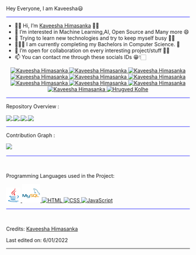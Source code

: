  Hey Everyone, I am Kaveesha😃

<hr style="height:2px;border-width:1;border-radius: 5px;color:gray;background-color:#8080ff">

- 👋🏻 Hi, I’m <a href="https://khimasanka.000webhostapp.com/">Kaveesha Himasanka</a> ✌🏻 <br/>
- 👀 I’m interested in Machine Learning,AI, Open Source and Many more 😄<br/>
- 🌱 Trying to learn new technologies and try to keep myself busy 🤵🏻 <br/>
- 👨🏻‍💻 I am currently completing my Bachelors in Computer Science.  📱</br>
- 💞️ I’m open for collaboration on every interesting project/stuff ✌🏻<br/>
- 📫 You can contact me through these socials IDs 😁👇🏻  <br/>

<!-----Social Accounts------>

<p align="center">
<a href="https://github.com/khimasanka">
<img border="0" alt="Kaveesha Himasanka" src="https://img.icons8.com/external-itim2101-lineal-color-itim2101/40/000000/external-resume-business-recruitment-itim2101-lineal-color-itim2101.png"/>
</a>

<a href="https://www.linkedin.com/in/kaveesha-himasanka-5152971b2">
<img border="0" alt="Kaveesha Himasanka" src="https://img.icons8.com/doodle/40/000000/linkedin--v2.png"/>
</a>

<a href="https://twitter.com/Avvox3">
<img border="0" alt="Kaveesha Himasanka" src="https://img.icons8.com/nolan/40/twitter.png"/>
</a>

<a href="https://www.instagram.com/kaveee2/">
<img border="0" alt="Kaveesha Himasanka" src="https://img.icons8.com/doodle/38/000000/instagram--v1.png"/>
</a>

<a href="https://t.me/Kavva20">
<img border="0" alt="Kaveesha Himasanka" src="https://img.icons8.com/doodle/40/000000/telegram-app.png"/>

<a href="https://www.upwork.com/freelancers/~0174b3140a1167e019">
<img border="0" alt="Kaveesha Himasanka" src="https://img.icons8.com/external-tal-revivo-green-tal-revivo/344/external-upwork-a-global-freelancing-platform-where-professionals-connect-and-collaborate-remotely-logo-green-tal-revivo.png" width="40"/>
</a>

<a href="https://www.fiverr.com/khimasanka456">
<img border="0" alt="Kaveesha Himasanka" src="https://img.icons8.com/ios/344/ffffff/fiverr.png" width="40"/>
</a>

<a href="https://www.freelancer.com/u/khimasanka456">
<img border="0" alt="Kaveesha Himasanka" src="https://cdn.worldvectorlogo.com/logos/freelancer-1.svg" width="40"/>
</a>

<a href="https://stackoverflow.com/users/16481921/avvox">
<img border="0" alt="Kaveesha Himasanka" src="https://cdn.worldvectorlogo.com/logos/stack-overflow.svg" width="30"/>
</a>

<a href="mailto:kaveee143@gmail.com">
<img border="0" alt="Kaveesha Himasanka" src="https://cdn.worldvectorlogo.com/logos/slack-new-logo.svg" width="30"/>
</a>

<a href="mailto:khimasanka456@gmail.com">
<img border="0" alt="Hrugved Kolhe" src="https://img.icons8.com/doodle/38/000000/gmail-new.png"/>
</a>
</p>

<hr style="height:2px;border-width:1;border-radius: 5px;color:#8080ff;background-color:#8080ff">

<!-----Contribution figures------>


<!------------ Streak Display -------------->



<!-------------Projects---------------->
Repository Overview :

<a href="https://github.com/khimasanka/MusicPlayer">
 <img align='center' src="https://github-readme-stats.vercel.app/api/pin/?username=khimasanka&repo=MusicPlayer&theme=dark" />
</a>

<a href="https://github.com/khimasanka/Easy-Car-Rent-Service">
 <img align='center' src="https://github-readme-stats.vercel.app/api/pin/?username=khimasanka&repo=Easy-Car-Rent-Service&theme=dark" />
</a>

<a href="https://github.com/khimasanka/My-Portfolio">
 <img align='center' src="https://github-readme-stats.vercel.app/api/pin/?username=khimasanka&repo=My-Portfolio&theme=dark" />
</a>

<a href="https://github.com/khimasanka/javaFX-simple-application-">
 <img align='center' src="https://github-readme-stats.vercel.app/api/pin/?username=khimasanka&repo=javaFX-simple-application-&theme=dark" />
</a>

<br>
<hr style="height:2px;#8080ffborder-width:0;border-radius: 5px;color:gray;background-color:#8080ff">

<!--------------- Hrugved's Contribution Graph ---------------->
Contribution Graph :

<img src="https://activity-graph.herokuapp.com/graph?username=khimasanka&bg_color=FFFFFF&color=000000&line=000000&point=00FF00"></div>

 <hr style="height:2px;border-width:1;border-radius: 5px;color:#8080ff;background-color:#8080ff">

 </br>

<!------------------- Languages used by me ----------------------->

Programming Languages used in the Project:

<a href="https://www.java.com" target="_blank"> 
<img src="https://raw.githubusercontent.com/devicons/devicon/master/icons/java/java-original.svg" alt="java" width="40" height="40"/>
</a>

<a href="https://www.mysql.com/" target="_blank" rel="noreferrer"> 
<img src="https://raw.githubusercontent.com/devicons/devicon/master/icons/mysql/mysql-original-wordmark.svg" alt="mysql" width="50" height="50"/> 
</a>

<a href="https://html.com/#What_is_HTML">
<img border="0" alt="HTML" src="https://img.icons8.com/color/48/000000/html-5--v1.png"/>
</a>

<a href="https://en.wikipedia.org/wiki/CSS">
<img border="0" alt="CSS" src="https://img.icons8.com/color/48/000000/css3.png"/>
</a>

<a href="https://www.javascript.com/">
<img border="0" alt="JavaScript" src="https://img.icons8.com/color/50/000000/javascript--v1.png"/>
</a>


<br>
<hr style="height:2px;#8080ffborder-width:0;border-radius: 5px;color:gray;background-color:#8080ff">
<br>

Credits: [Kaveesha Himasanka](https://github.com/khimasanka)

Last edited on: 6/01/2022

---
